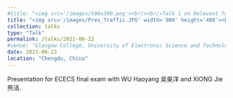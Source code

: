 ```yaml
---
#title: "<img src='/images/500x300.png'><br/><br/>Talk 1 on Relevant Topic in Your Field"
title: "<img src='/images/Pres_Traffic.JPG' width='900' height='400'><br/><br/>Restore and Improve Urban Traffic Infrastructure"
collection: talks
type: "Talk"
permalink: /talks/2021-06-22
#venue: "Glasgow College, University of Electronic Science and Technology of China"
date: 2021-06-22
location: "Chengdu, China"
---
```


Presentation for ECECS final exam with WU Haoyang 吴昊洋 and XIONG Jie 熊洁.